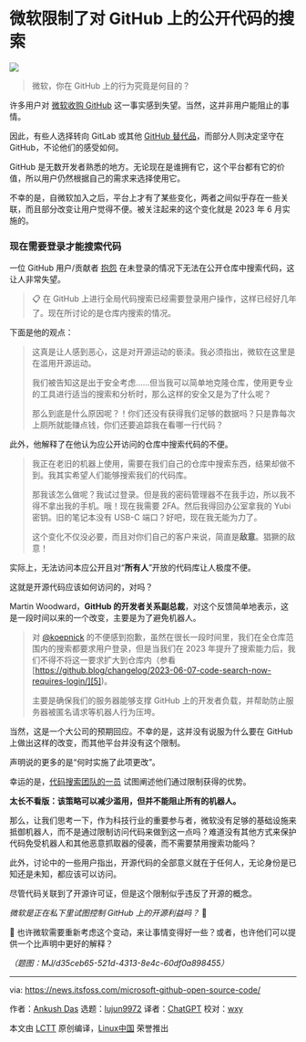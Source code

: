 [#]: subject: "Microsoft is Locking Down Search for Public Code on GitHub"
[#]: via: "https://news.itsfoss.com/microsoft-github-open-source-code/"
[#]: author: "Ankush Das https://news.itsfoss.com/author/ankush/"
[#]: collector: "lujun9972/lctt-scripts-1700446145"
[#]: translator: "ChatGPT"
[#]: reviewer: "wxy"
[#]: publisher: "wxy"
[#]: url: "https://linux.cn/article-16424-1.html"

微软限制了对 GitHub 上的公开代码的搜索
======

![][0]

> 微软，你在 GitHub 上的行为究竟是何目的？

许多用户对 [微软收购 GitHub][1] 这一事实感到失望。当然，这并非用户能阻止的事情。

因此，有些人选择转向 GitLab 或其他 [GitHub 替代品][2]，而部分人则决定坚守在 GitHub，不论他们的感受如何。

GitHub 是无数开发者熟悉的地方。无论现在是谁拥有它，这个平台都有它的价值，所以用户仍然根据自己的需求来选择使用它。

不幸的是，自微软加入之后，平台上才有了某些变化，两者之间似乎存在一些关联，而且部分改变让用户觉得不便。被关注起来的这个变化就是 2023 年 6 月实施的。

### 现在需要登录才能搜索代码

一位 GitHub 用户/贡献者 [抱怨][3] 在未登录的情况下无法在公开仓库中搜索代码，这让人非常失望。

> 📋 在 GitHub 上进行全局代码搜索已经需要登录用户操作，这样已经好几年了。现在所讨论的是仓库内搜索的情况。

下面是他的观点：

> 这真是让人感到恶心，这是对开源运动的亵渎。我必须指出，微软在这里是在滥用开源运动。
>
> 我们被告知这是出于安全考虑……但当我可以简单地克隆仓库，使用更专业的工具进行适当的搜索和分析时，那么这样的安全又是为了什么呢？
>
> 那么到底是什么原因呢？！你们还没有获得我们足够的数据吗？只是靠每次上厕所就能赚点钱，你们还要追踪我在看哪一行代码？

此外，他解释了在他认为应公开访问的仓库中搜索代码的不便。

> 我正在老旧的机器上使用，需要在我们自己的仓库中搜索东西，结果却做不到。我其实希望人们能够搜索我们的代码库。
>
> 那我该怎么做呢？我试过登录。但是我的密码管理器不在我手边，所以我不得不拿出我的手机。哦！现在我需要 2FA。然后我得回办公室拿我的 Yubi 密钥。旧的笔记本没有 USB-C 端口？好吧，现在我无能为力了。
>
> 这个变化不仅没必要，而且对你们自己的客户来说，简直是**敌意**。猖獗的敌意！

实际上，无法访问本应公开且对“**所有人**”开放的代码库让人极度不便。

这就是开源代码应该如何访问的，对吗？

Martin Woodward，**GitHub 的开发者关系副总裁**，对这个反馈简单地表示，这是一段时间以来的一个改变，主要是为了避免机器人。

> 对 [@koepnick][4] 的不便感到抱歉，虽然在很长一段时间里，我们在全仓库范围内的搜索都要求用户登录，但是当我们在 2023 年提升了搜索能力后，我们不得不将这一要求扩大到仓库内（参看 [https://github.blog/changelog/2023-06-07-code-search-now-requires-login/][5])。
>
> 主要是确保我们的服务器能够支撑 GitHub 上的开发者负载，并帮助防止服务器被匿名请求等机器人行为压垮。

当然，这是一个大公司的预期回应。不幸的是，这并没有说服为什么要在 GitHub 上做出这样的改变，而其他平台并没有这个限制。

声明说的更多的是“何时实施了此项更改”。

幸运的是，[代码搜索团队的一员][6] 试图阐述他们通过限制获得的优势。

**太长不看版：该策略可以减少滥用，但并不能阻止所有的机器人。**

那么，让我们思考一下，作为科技行业的重要参与者，微软没有足够的基础设施来抵御机器人，而不是通过限制访问代码来做到这一点吗？难道没有其他方式来保护代码免受机器人和其他恶意抓取器的侵袭，而不需要禁用搜索功能吗？

此外，讨论中的一些用户指出，开源代码的全部意义就在于任何人，无论身份是已知还是未知，都应该可以访问。

尽管代码关联到了开源许可证，但是这个限制似乎违反了开源的概念。

_微软是正在私下里试图控制 GitHub 上的开源利益吗？_ 🤔

💬 也许微软需要重新考虑这个变动，来让事情变得好一些？或者，也许他们可以提供一个比声明中更好的解释？

*（题图：MJ/d35ceb65-521d-4313-8e4c-60df0a898455）*

--------------------------------------------------------------------------------

via: https://news.itsfoss.com/microsoft-github-open-source-code/

作者：[Ankush Das][a]
选题：[lujun9972][b]
译者：[ChatGPT](https://linux.cn/lctt/ChatGPT)
校对：[wxy](https://github.com/wxy)

本文由 [LCTT](https://github.com/LCTT/TranslateProject) 原创编译，[Linux中国](https://linux.cn/) 荣誉推出

[a]: https://news.itsfoss.com/author/ankush/
[b]: https://github.com/lujun9972
[1]: https://itsfoss.com/microsoft-github/
[2]: https://itsfoss.com/github-alternatives/
[3]: https://github.com/orgs/community/discussions/77046
[4]: https://github.com/koepnick
[5]: https://github.blog/changelog/2023-06-07-code-search-now-requires-login/
[6]: https://github.com/orgs/community/discussions/77046#discussioncomment-7683240
[0]: https://img.linux.net.cn/data/attachment/album/202311/29/082734mnmvpphzuz4pojjx.png